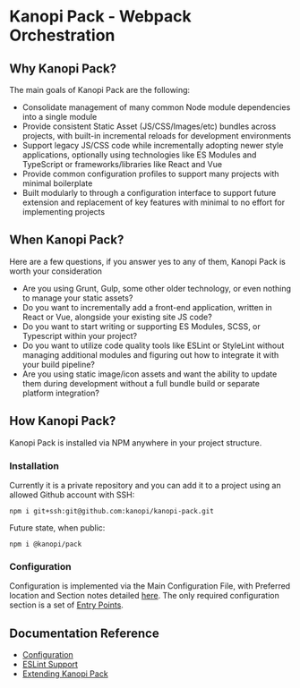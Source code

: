 # Kanopi Pack - Webpack Orchestration

## Why Kanopi Pack?

The main goals of Kanopi Pack are the following:

* Consolidate management of many common Node module dependencies into a single module
* Provide consistent Static Asset (JS/CSS/Images/etc) bundles across projects, with built-in incremental reloads for development environments
* Support legacy JS/CSS code while incrementally adopting newer style applications, optionally using technologies like ES Modules and TypeScript or frameworks/libraries like React and Vue
* Provide common configuration profiles to support many projects with minimal boilerplate
* Built modularly to through a configuration interface to support future extension and replacement of key features with minimal to no effort for implementing projects


## When Kanopi Pack?

Here are a few questions, if you answer yes to any of them, Kanopi Pack is worth your consideration

* Are you using Grunt, Gulp, some other older technology, or even nothing to manage your static assets?
* Do you want to incrementally add a front-end application, written in React or Vue, alongside your existing site JS code?
* Do you want to start writing or supporting ES Modules, SCSS, or Typescript within your project?
* Do you want to utilize code quality tools like ESLint or StyleLint without managing additional modules and figuring out how to integrate it with your build pipeline?
* Are you using static image/icon assets and want the ability to update them during development without a full bundle build or separate platform integration?


## How Kanopi Pack?

Kanopi Pack is installed via NPM anywhere in your project structure. 

### Installation 

Currently it is a private repository and you can add it to a project using an allowed Github account with SSH:

```
npm i git+ssh:git@github.com:kanopi/kanopi-pack.git
```

Future state, when public: 

```
npm i @kanopi/pack
```

### Configuration

Configuration is implemented via the Main Configuration File, with Preferred location and Section notes detailed [here](./documentation/configuration.md). The only required configuration section is a set of [Entry Points](./documentation/configuration.md#entry-points).


## Documentation Reference

- [Configuration](./documentation/configuration.md)
- [ESLint Support](./documentation/eslint.md)
- [Extending Kanopi Pack](./documentation/extending.md)
